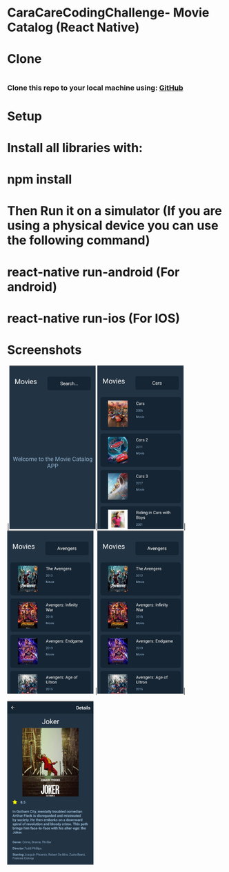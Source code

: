 # <h1>CaraCareCodingChallenge- Movie Catalog (React Native) </h1>

# <h1>Clone</h1>
# <h3>Clone this repo to your local machine using: [GitHub](https://github.com/DFDIEGOH/CaraCareCodingChallenge)</h3>

# <h1>Setup </h1>
# Install all libraries with:
# npm install
# Then Run it on a simulator (If you are using a physical device you can use the following command)
# react-native run-android (For android)
# react-native run-ios     (For IOS)
# 
<h1>Screenshots</h1>

|<img src="https://raw.githubusercontent.com/dfdiegoh/CaraCareCodingChallenge/master/src/images/HomePhoto.jpg" width="200">|<img src="https://raw.githubusercontent.com/dfdiegoh/CaraCareCodingChallenge/master/src/images/Results_1.jpg" width="200">| <img src="https://raw.githubusercontent.com/dfdiegoh/CaraCareCodingChallenge/master/src/images/Results_2.jpg" width="200"> |<img src="https://raw.githubusercontent.com/dfdiegoh/CaraCareCodingChallenge/master/src/images/Results_2.jpg" width="200">|


<img src="https://raw.githubusercontent.com/dfdiegoh/CaraCareCodingChallenge/master/src/images/Details_2.jpg" width="200">


